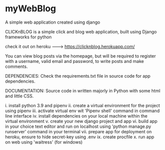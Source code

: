 # myWebBlog
A simple web application created using django

CLICKnBLOG is a simple click and blog web application, built using Django frameworks for python

check it out on heroku --->  https://clicknblog.herokuapp.com/

You can view blog posts via the homepage, but will be required to register with a username, valid email and password, to write posts and make comments.

DEPENDENCIES:
Check the requirements.txt file in source code for app dependencies.

DOCUMENTATION:
Source code in written majorly in Python with some html and little CSS.

i. install python 3.9 and pipenv
ii. create a virtual environment for the project using pipenv
iii. activate virtual env wit 'Pipenv shell' command in command line interface
iv. install dependencies on your local machine within the virtual environment
v. create your new django project and app
vi. build app in your choice text editor and run on localhost using 'python manage.py runserver' command in your terminal
vii. prepare app for deployment on heroku, ensure to hide secret-key using .env 
ix. create procfile
x. run app on web using 'waitress' (for windows)
